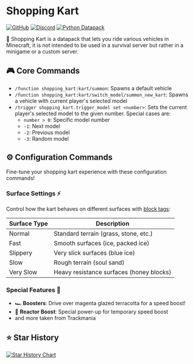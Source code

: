 
# Shopping Kart
[![GitHub](https://img.shields.io/github/v/release/Stoupy51/ShoppingKart?logo=github&label=GitHub)](https://github.com/Stoupy51/ShoppingKart/releases/latest)
[![Discord](https://img.shields.io/discord/1216400498488377467?label=Discord&logo=discord)](https://discord.gg/anxzu6rA9F)
[![Python Datapack](https://img.shields.io/github/v/release/Stoupy51/python_datapack?logo=github&label=Python%20Datapack)](https://github.com/Stoupy51/PythonDatapackTemplate)

🛒 Shopping Kart is a datapack that lets you ride various vehicles in Minecraft, it is not intended to be used in a survival server but rather in a minigame or a custom server.

## 🎮 Core Commands
- `/function shopping_kart:kart/summon`: Spawns a default vehicle
- `/function shopping_kart:kart/switch_model/summon_new_kart`: Spawns a vehicle with current player's selected model
- `/trigger shopping_kart.trigger_model set <number>`: Sets the current player's selected model to the given number. Special cases are:
  - `number > 0`: Specific model number
  - `-1`: Next model
  - `-2`: Previous model
  - `-3`: Random model

## ⚙️ Configuration Commands
Fine-tune your shopping kart experience with these configuration commands!

### Surface Settings ⚡
Control how the kart behaves on different surfaces with [block tags](./merge/datapack/data/shopping_kart/tags/block/kart_surfaces/):

| Surface Type | Description |
|-------------|-------------|
| Normal | Standard terrain (grass, stone, etc.) |
| Fast | Smooth surfaces (ice, packed ice) |
| Slippery | Very slick surfaces (blue ice) |
| Slow | Rough terrain (soul sand) |
| Very Slow | Heavy resistance surfaces (honey blocks) |

### Special Features 🌟
- 🏎️ **Boosters**: Drive over magenta glazed terracotta for a speed boost!
- 🚀 **Reactor Boost**: Special power-up for temporary speed boost
- and more taken from Trackmania

## ⭐ Star History

<a href="https://star-history.com/#Stoupy51/ShoppingKart&Date">
 <picture>
   <source media="(prefers-color-scheme: dark)" srcset="https://api.star-history.com/svg?repos=Stoupy51/ShoppingKart&type=Date&theme=dark"/>
   <source media="(prefers-color-scheme: light)" srcset="https://api.star-history.com/svg?repos=Stoupy51/ShoppingKart&type=Date"/>
   <img alt="Star History Chart" src="https://api.star-history.com/svg?repos=Stoupy51/ShoppingKart&type=Date"/>
 </picture>
</a>

